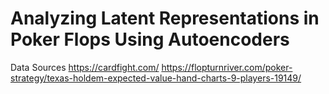 # Analyzing Latent Representations in Poker Flops Using Autoencoders

Data Sources
https://cardfight.com/
https://flopturnriver.com/poker-strategy/texas-holdem-expected-value-hand-charts-9-players-19149/
